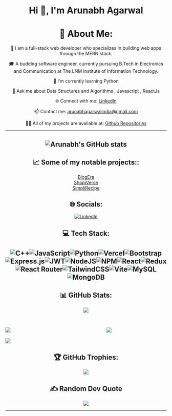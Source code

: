 <h1 align="center">Hi 👋, I'm Arunabh Agarwal</h1>

<h1 align="center">💫 About Me:</h1>

<p align="center">👋 I am a full-stack web developer who specializes in building web apps through the MERN stack.</p>

<p align="center">🎓 A budding software engineer, currently pursuing B.Tech in Electronics and Communication at The LNM Institute of Information Technology.</p>

<p align="center">🌱 I’m currently learning Python</p>

<p align="center">💬 Ask me about Data Structures and Algorithms , Javascript , ReactJs </p>

<p align="center">🌐 Connect with me: <a href="https://www.linkedin.com/in/arunabh-agarwal/">LinkedIn</a></p>
<p align="center">📫 Contact me: <a href="mailto:arunabhagarwalindia@gmail.com">arunabhagarwalindia@gmail.com</a></p>
<p align="center">👨‍💻 All of my projects are available at: <a href="https://github.com/Arunabh0409?tab=repositories">Github Repositories</a></p>

---

## <p align="center">![Arunabh's GitHub stats](https://github-readme-stats.vercel.app/api?username=Arunabh0409&show_icons=true&theme=radical)</p>




## <h2 align="center">📈 Some of my notable projects::</h2><p align="center">[BlogEra](https://github.com/Arunabh0409/BlogEra)<br>[ShopiVerse](https://github.com/Arunabh0409/ShopiVerse)<br> [SimpliRecipe](https://github.com/Arunabh0409/SimpliRecipe)</p>


## <h2 align="center">🌐 Socials:</h2><p align="center">[![LinkedIn](https://img.shields.io/badge/LinkedIn-%230077B5.svg?logo=linkedin&logoColor=white)](https://linkedin.com/in/https://www.linkedin.com/in/arunabh-agarwal/)</p>

## <h2 align="center">💻 Tech Stack:</h2>
## <div align="center"><div style="display: flex; flex-wrap: wrap; justify-content: center;">![C++](https://img.shields.io/badge/c++-%2300599C.svg?style=for-the-badge&logo=c%2B%2B&logoColor=white)![JavaScript](https://img.shields.io/badge/javascript-%23323330.svg?style=for-the-badge&logo=javascript&logoColor=%23F7DF1E)![Python](https://img.shields.io/badge/python-3670A0?style=for-the-badge&logo=python&logoColor=ffdd54)![Vercel](https://img.shields.io/badge/vercel-%23000000.svg?style=for-the-badge&logo=vercel&logoColor=white)![Bootstrap](https://img.shields.io/badge/bootstrap-%238511FA.svg?style=for-the-badge&logo=bootstrap&logoColor=white)![Express.js](https://img.shields.io/badge/express.js-%23404d59.svg?style=for-the-badge&logo=express&logoColor=%2361DAFB)![JWT](https://img.shields.io/badge/JWT-black?style=for-the-badge&logo=JSON%20web%20tokens)![NodeJS](https://img.shields.io/badge/node.js-6DA55F?style=for-the-badge&logo=node.js&logoColor=white)![NPM](https://img.shields.io/badge/NPM-%23CB3837.svg?style=for-the-badge&logo=npm&logoColor=white)![React](https://img.shields.io/badge/react-%2320232a.svg?style=for-the-badge&logo=react&logoColor=%2361DAFB)![Redux](https://img.shields.io/badge/redux-%23593d88.svg?style=for-the-badge&logo=redux&logoColor=white)![React Router](https://img.shields.io/badge/React_Router-CA4245?style=for-the-badge&logo=react-router&logoColor=white)![TailwindCSS](https://img.shields.io/badge/tailwindcss-%2338B2AC.svg?style=for-the-badge&logo=tailwind-css&logoColor=white)![Vite](https://img.shields.io/badge/vite-%23646CFF.svg?style=for-the-badge&logo=vite&logoColor=white)![MySQL](https://img.shields.io/badge/mysql-%2300000f.svg?style=for-the-badge&logo=mysql&logoColor=white)![MongoDB](https://img.shields.io/badge/MongoDB-%234ea94b.svg?style=for-the-badge&logo=mongodb&logoColor=white)</div></div>


 
## <h2 align="center">📊 GitHub Stats:</h2><div align="center"><img src="https://github-readme-stats.vercel.app/api?username=Arunabh0409&theme=dark&hide_border=false&include_all_commits=false&count_private=false" /><br/><br></div>

## <div style="display: flex;"><img src="https://github-readme-streak-stats.herokuapp.com/?user=Arunabh0409&theme=dark&hide_border=false" style="margin-right: 300px;" /> <img src="https://github-readme-stats.vercel.app/api/top-langs/?username=Arunabh0409&theme=dark&hide_border=false&include_all_commits=false&count_private=false&layout=compact" /></div>

[![](https://visitcount.itsvg.in/api?id=Arunabh0409&icon=0&color=0)](https://visitcount.itsvg.in)
 

## <h2 align="center">🏆 GitHub Trophies:</h2><p align="center"><img src="https://github-profile-trophy.vercel.app/?username=Arunabh0409&theme=radical&no-frame=false&no-bg=true&margin-w=4" /></p>

## <h2 align="center">✍️ Random Dev Quote</h2><p align="center"><p align="center">![](https://quotes-github-readme.vercel.app/api?type=horizontal&theme=radical)</p>

---


<!-- Proudly created with GPRM ( https://gprm.itsvg.in ) -->
